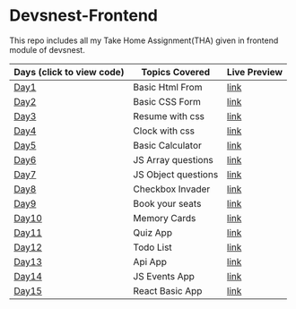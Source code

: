 # Devsnest-Frontend

This repo includes all my Take Home Assignment(THA) given in frontend module of devsnest.

| Days (click to view code)                                                     | Topics Covered                         | Live Preview                                                                 |
| ----------------------------------------------------------------------------- | -------------------------------------- | ---------------------------------------------------------------------------- |
| [Day1](./Day-1)                                                              | Basic Html From                        | [link](https://komal7209.github.io/DevsNestFrontEnd/basicTha/Day%201/Letter.html)       |
| [Day2](./Day-2)                                                              | Basic CSS Form                         | [link](https://komal7209.github.io/DevsNestFrontEnd/basicTha/Day%202/CssAdded.html)                  |
| [Day3](./Day-3)                                                              | Resume with css                        | [link](https://komal7209.github.io/DevsNestFrontEnd/basicTha/Day%203/Resume.html)                  |
| [Day4](./Day-4)                                                              | Clock with css                         | [link](https://komal7209.github.io/DevsNestFrontEnd/basicTha/Day%204/Clock.html)                  |
| [Day5](./Day-5)                                                              | Basic Calculator                       | [link](https://komal7209.github.io/DevsNestFrontEnd/basicTha/Day%205/calculator.html) |
| [Day6](./Day-6)                                                              | JS Array questions                     | [link](https://komal7209.github.io/DevsNestFrontEnd/basicTha/Day%206/beginnerJsQues.html)                                                                           |
| [Day7](./Day-7)                                                              | JS Object questions                    | [link](https://komal7209.github.io/DevsNestFrontEnd/basicTha/Day%207/javascriptObject.html)                                                                            |
| [Day8](./Day-8)                                                              | Checkbox Invader                       | [link](https://komal7209.github.io/DevsNestFrontEnd/basicTha/Day%208/checkBoxInvader.html)                  |
| [Day9](./Day-9)                                                              | Book your seats                        | [link](https://komal7209.github.io/DevsNestFrontEnd/basicTha/Day%209/SeatBooking.html)       |
| [Day10](./Day-10)                                                             | Memory Cards                           | [link](https://komal7209.github.io/DevsNestFrontEnd/basicTha/Day%2010/memoryCard.html)       |
| [Day11](./Day-11)                                                             | Quiz App                               | [link](https://komal7209.github.io/DevsNestFrontEnd/basicTha/Day%2011/quizApp.html)       |
| [Day12](./Day-12)                                                             | Todo List                              | [link](https://komal7209.github.io/DevsNestFrontEnd/basicTha/Day%2012/toDo.html)       |
| [Day13](./Day-13)                                                             | Api App                                | [link](https://komal7209.github.io/DevsNestFrontEnd/basicTha/Day%2013/codeforcesApp/index.html)       |
| [Day14](./Day-14)                                                             | JS Events App                          | [link](https://komal7209.github.io/DevsNestFrontEnd/basicTha/Day%2014/jsEventsApp.html)       |
| [Day15](./Day-15)                                                             | React Basic App                        | [link](https://komal7209.github.io/DevsNestFrontEnd/basicTha/Day%2015/index.html)       |
